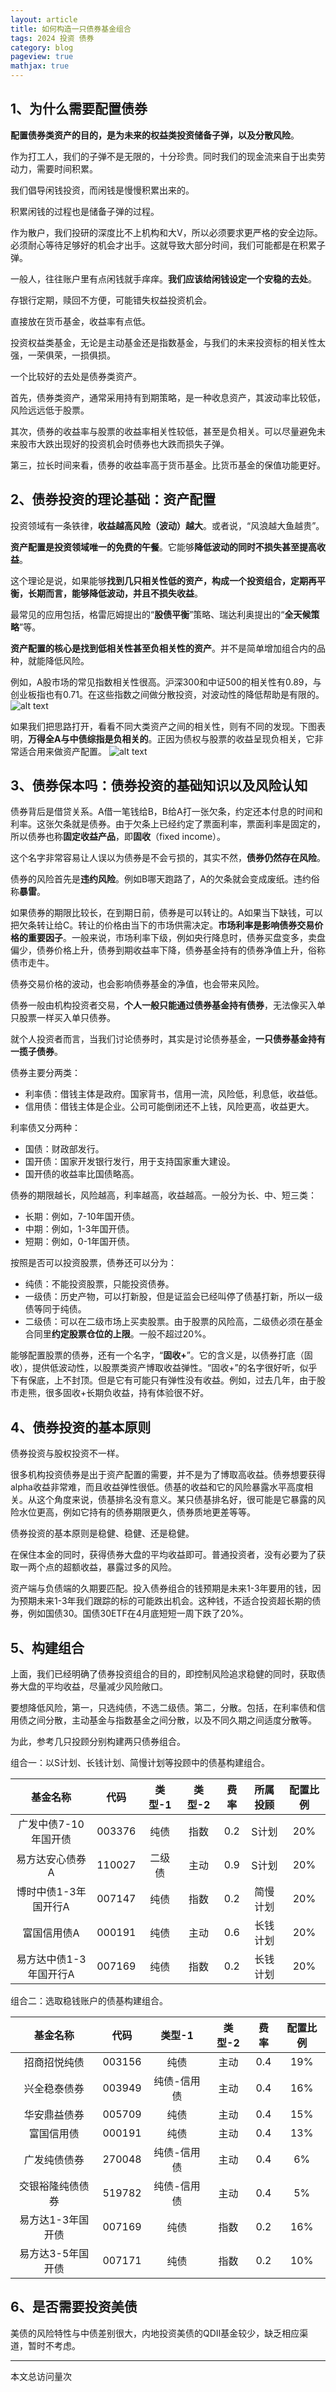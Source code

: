```yaml
---
layout: article
title: 如何构造一只债券基金组合
tags: 2024 投资 债券
category: blog
pageview: true
mathjax: true
---
```

## 1、为什么需要配置债券

**配置债券类资产的目的，是为未来的权益类投资储备子弹，以及分散风险**。

作为打工人，我们的子弹不是无限的，十分珍贵。同时我们的现金流来自于出卖劳动力，需要时间积累。

我们倡导闲钱投资，而闲钱是慢慢积累出来的。

积累闲钱的过程也是储备子弹的过程。

作为散户，我们投研的深度比不上机构和大V，所以必须要求更严格的安全边际。必须耐心等待足够好的机会才出手。这就导致大部分时间，我们可能都是在积累子弹。

一般人，往往账户里有点闲钱就手痒痒。**我们应该给闲钱设定一个安稳的去处**。

存银行定期，赎回不方便，可能错失权益投资机会。

直接放在货币基金，收益率有点低。

投资权益类基金，无论是主动基金还是指数基金，与我们的未来投资标的相关性太强，一荣俱荣，一损俱损。

一个比较好的去处是债券类资产。

首先，债券类资产，通常采用持有到期策略，是一种收息资产，其波动率比较低，风险远远低于股票。

其次，债券的收益率与股票的收益率相关性较低，甚至是负相关。可以尽量避免未来股市大跌出现好的投资机会时债券也大跌而损失子弹。

第三，拉长时间来看，债券的收益率高于货币基金。比货币基金的保值功能更好。

## 2、债券投资的理论基础：资产配置

投资领域有一条铁律，**收益越高风险（波动）越大**。或者说，“风浪越大鱼越贵”。

**资产配置是投资领域唯一的免费的午餐**。它能够**降低波动的同时不损失甚至提高收益**。

这个理论是说，如果能够**找到几只相关性低的资产，构成一个投资组合，定期再平衡，长期而言，能够降低波动，并且不损失收益**。

最常见的应用包括，格雷厄姆提出的“**股债平衡**”策略、瑞达利奥提出的“**全天候策略**”等。

**资产配置的核心是找到低相关性甚至负相关性的资产**。并不是简单增加组合内的品种，就能降低风险。

例如，A股市场的常见指数相关性很高。沪深300和中证500的相关性有0.89，与创业板指也有0.71。在这些指数之间做分散投资，对波动性的降低帮助是有限的。
![alt text](image.png)

如果我们把思路打开，看看不同大类资产之间的相关性，则有不同的发现。下图表明，**万得全A与中债综指是负相关的**。正因为债权与股票的收益呈现负相关，它非常适合用来做资产配置。
![alt text](image-1.png)

## 3、债券保本吗：债券投资的基础知识以及风险认知

债券背后是借贷关系。A借一笔钱给B，B给A打一张欠条，约定还本付息的时间和利率。这张欠条就是债券。由于欠条上已经约定了票面利率，票面利率是固定的，所以债券也称**固定收益产品**，即**固收**（fixed income）。

这个名字非常容易让人误以为债券是不会亏损的，其实不然，**债券仍然存在风险**。

债券的风险首先是**违约风险**。例如B哪天跑路了，A的欠条就会变成废纸。违约俗称**暴雷**。

如果债券的期限比较长，在到期日前，债券是可以转让的。A如果当下缺钱，可以把欠条转让给C。转让的价格由当下的市场供需决定。**市场利率是影响债券交易价格的重要因子**。一般来说，市场利率下级，例如央行降息时，债券买盘变多，卖盘偏少，债券价格上升，债券到期收益率下降，债券基金持有的债券净值上升，俗称债市走牛。

债券交易价格的波动，也会影响债券基金的净值，也会带来风险。

债券一般由机构投资者交易，**个人一般只能通过债券基金持有债券**，无法像买入单只股票一样买入单只债券。

就个人投资者而言，当我们讨论债券时，其实是讨论债券基金，**一只债券基金持有一揽子债券**。

债券主要分两类：

- 利率债：借钱主体是政府。国家背书，信用一流，风险低，利息低，收益低。
- 信用债：借钱主体是企业。公司可能倒闭还不上钱，风险更高，收益更大。

利率债又分两种：

- 国债：财政部发行。
- 国开债：国家开发银行发行，用于支持国家重大建设。
- 国开债的收益率比国债略高。

债券的期限越长，风险越高，利率越高，收益越高。一般分为长、中、短三类：

- 长期：例如，7-10年国开债。
- 中期：例如，1-3年国开债。
- 短期：例如，0-1年国开债。

按照是否可以投资股票，债券还可以分为：

- 纯债：不能投资股票，只能投资债券。
- 一级债：历史产物，可以打新股，但是证监会已经叫停了债基打新，所以一级债等同于纯债。
- 二级债：可以在二级市场上买卖股票。由于股票的风险高，二级债必须在基金合同里**约定股票仓位的上限**。一般不超过20%。

能够配置股票的债券，还有一个名字，“**固收+**”。它的含义是，以债券打底（固收），提供低波动性，以股票类资产博取收益弹性。“固收+”的名字很好听，似乎下有保底，上不封顶。但是它有可能只有弹性没有收益。例如，过去几年，由于股市走熊，很多固收+长期负收益，持有体验很不好。

## 4、债券投资的基本原则

债券投资与股权投资不一样。

很多机构投资债券是出于资产配置的需要，并不是为了博取高收益。债券想要获得alpha收益非常难，而且收益弹性很低。债基的收益和它的风险暴露水平高度相关。从这个角度来说，债基排名没有意义。某只债基排名好，很可能是它暴露的风险水位更高，例如它持有的债券期限更久，债券质地更差等等。

债券投资的基本原则是稳健、稳健、还是稳健。

在保住本金的同时，获得债券大盘的平均收益即可。普通投资者，没有必要为了获取一两个点的超额收益，暴露过多的风险。

资产端与负债端的久期要匹配。投入债券组合的钱预期是未来1-3年要用的钱，因为预期未来1-3年我们跟踪的标的可能跌出机会。这种钱，不适合投资超长期的债券，例如国债30。国债30ETF在4月底短短一周下跌了20%。

## 5、构建组合

上面，我们已经明确了债券投资组合的目的，即控制风险追求稳健的同时，获取债券大盘的平均收益，尽量减少风险敞口。

要想降低风险，第一，只选纯债，不选二级债。第二，分散。包括，在利率债和信用债之间分散，主动基金与指数基金之间分散，以及不同久期之间适度分散等。

为此，参考几只投顾分别构建两只债券组合。

组合一：以S计划、长钱计划、简慢计划等投顾中的债基构建组合。

|        基金名称        |  代码  | 类型-1 | 类型-2 | 费率 | 所属投顾 | 配置比例 |
| :--------------------: | :----: | :----: | :----: | :--: | :------: | :------: |
|  广发中债7-10年国开债  | 003376 |  纯债  |  指数  | 0.2 |  S计划  |   20%   |
|    易方达安心债券A    | 110027 | 二级债 |  主动  | 0.9 |  S计划  |   20%   |
|  博时中债1-3年国开行A  | 007147 |  纯债  |  指数  | 0.2 | 简慢计划 |   20%   |
|      富国信用债A      | 000191 |  纯债  |  主动  | 0.6 | 长钱计划 |   20%   |
| 易方达中债1-3年国开行A | 007169 |  纯债  |  指数  | 0.2 | 长钱计划 |   20%   |

组合二：选取稳钱账户的债基构建组合。

|     基金名称     |  代码  |   类型-1   | 类型-2 | 费率 | 配置比例 |
| :---------------: | :----: | :---------: | :----: | :--: | :------: |
|   招商招悦纯债   | 003156 |    纯债    |  主动  | 0.4 |   19%   |
|   兴全稳泰债券   | 003949 | 纯债-信用债 |  主动  | 0.4 |   16%   |
|   华安鼎益债券   | 005709 |    纯债    |  主动  | 0.4 |   15%   |
|    富国信用债    | 000191 |    纯债    |  主动  | 0.4 |   13%   |
|   广发纯债债券   | 270048 | 纯债-信用债 |  主动  | 0.4 |    6%    |
| 交银裕隆纯债债券 | 519782 | 纯债-信用债 |  主动  | 0.4 |    5%    |
| 易方达1-3年国开债 | 007169 |    纯债    |  指数  | 0.2 |   16%   |
| 易方达3-5年国开债 | 007171 |    纯债    |  指数  | 0.2 |   10%   |

## 6、是否需要投资美债

美债的风险特性与中债差别很大，内地投资美债的QDII基金较少，缺乏相应渠道，暂时不考虑。

---


<script async src="//busuanzi.ibruce.info/busuanzi/2.3/busuanzi.pure.mini.js"></script>
<span id="busuanzi_container_page_pv">本文总访问量<span id="busuanzi_value_page_pv"></span>次</span>